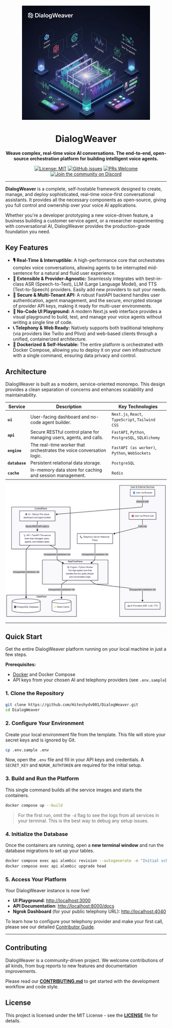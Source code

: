 <p align="center">
  <img src="https://github.com/Hiteshydv001/DialogWeaver/blob/main/docs/logo.jpg" alt="DialogWeaver Logo" width="400">
</p>

<h1 align="center">DialogWeaver</h1>

<p align="center">
  <strong>Weave complex, real-time voice AI conversations. The end-to-end, open-source orchestration platform for building intelligent voice agents.</strong>
</p>

<p align="center">
  <a href="https://github.com/Hiteshydv001/DialogWeaver/blob/main/LICENSE"><img src="https://img.shields.io/badge/license-MIT-blue.svg" alt="License: MIT"></a>
  <a href="https://github.com/Hiteshydv001/DialogWeaver/issues"><img src="https://img.shields.io/github/issues/your-username/dialogweaver" alt="GitHub issues"></a>
  <a href="https://github.com/Hiteshydv001/DialogWeaver/blob/main/docs/Contribution.md"><img src="https://img.shields.io/badge/PRs-Welcome-brightgreen.svg" alt="PRs Welcome"></a>
  <a href="#"><img src="https://img.shields.io/static/v1?label=Discord&message=Join%20Chat&color=7289DA&logo=discord" alt="Join the community on Discord"></a>
</p>

---

**DialogWeaver** is a complete, self-hostable framework designed to create, manage, and deploy sophisticated, real-time voice-first conversational assistants. It provides all the necessary components as open-source, giving you full control and ownership over your voice AI applications.

Whether you're a developer prototyping a new voice-driven feature, a business building a customer service agent, or a researcher experimenting with conversational AI, DialogWeaver provides the production-grade foundation you need.

## Key Features

*   **🎙️ Real-Time & Interruptible:** A high-performance core that orchestrates complex voice conversations, allowing agents to be interrupted mid-sentence for a natural and fluid user experience.
*   **🧩 Extensible & Provider-Agnostic:** Seamlessly integrates with best-in-class ASR (Speech-to-Text), LLM (Large Language Model), and TTS (Text-to-Speech) providers. Easily add new providers to suit your needs.
*   **🔐 Secure & Multi-Tenant API:** A robust FastAPI backend handles user authentication, agent management, and the secure, encrypted storage of provider API keys, making it ready for multi-user environments.
*   **🎨 No-Code UI Playground:** A modern Next.js web interface provides a visual playground to build, test, and manage your voice agents without writing a single line of code.
*   **📞 Telephony & Web Ready:** Natively supports both traditional telephony (via providers like Twilio and Plivo) and web-based clients through a unified, containerized architecture.
*   **🚀 Dockerized & Self-Hostable:** The entire platform is orchestrated with Docker Compose, allowing you to deploy it on your own infrastructure with a single command, ensuring data privacy and control.

## Architecture

DialogWeaver is built as a modern, service-oriented monorepo. This design provides a clean separation of concerns and enhances scalability and maintainability.

| Service       | Description                                                                 | Key Technologies                                   |
|---------------|-----------------------------------------------------------------------------|----------------------------------------------------|
| **`ui`**      | User-facing dashboard and no-code agent builder.                            | `Next.js`, `React`, `TypeScript`, `Tailwind CSS`   |
| **`api`**     | Secure RESTful control plane for managing users, agents, and calls.           | `FastAPI`, `Python`, `PostgreSQL`, `SQLAlchemy`    |
| **`engine`**  | The real-time worker that orchestrates the voice conversation logic.        | `FastAPI (as worker)`, `Python`, `WebSockets`      |
| **`database`**| Persistent relational data storage.                                         | `PostgreSQL`                                       |
| **`cache`**   | In-memory data store for caching and session management.                    | `Redis`                                            |

![DialogWeaver Architecture Diagram](https://github.com/Hiteshydv001/DialogWeaver/blob/main/docs/Architecture.png)


---

## Quick Start

Get the entire DialogWeaver platform running on your local machine in just a few steps.

**Prerequisites:**
*   [Docker](https://www.docker.com/products/docker-desktop/) and Docker Compose
*   API keys from your chosen AI and telephony providers (see `.env.sample`)

### 1. Clone the Repository
```bash
git clone https://github.com/Hiteshydv001/DialogWeaver.git
cd DialogWeaver
```

### 2. Configure Your Environment
Create your local environment file from the template. This file will store your secret keys and is ignored by Git.
```bash
cp .env.sample .env
```
Now, open the `.env` file and fill in your API keys and credentials. A `SECRET_KEY` and `NGROK_AUTHTOKEN` are required for the initial setup.

### 3. Build and Run the Platform
This single command builds all the service images and starts the containers.
```bash
docker compose up --build
```
> For the first run, omit the `-d` flag to see the logs from all services in your terminal. This is the best way to debug any setup issues.

### 4. Initialize the Database
Once the containers are running, open a **new terminal window** and run the database migrations to set up your tables.
```bash
docker compose exec api alembic revision --autogenerate -m "Initial schema"
docker compose exec api alembic upgrade head
```

### 5. Access Your Platform
Your DialogWeaver instance is now live!
-   **UI Playground**: [http://localhost:3000](http://localhost:3000)
-   **API Documentation**: [http://localhost:8000/docs](http://localhost:8000/docs)
-   **Ngrok Dashboard** (for your public telephony URL): [http://localhost:4040](http://localhost:4040)

To learn how to configure your telephony provider and make your first call, please see our detailed [Contributor Guide](CONTRIBUTING.md).

---

## Contributing

DialogWeaver is a community-driven project. We welcome contributions of all kinds, from bug reports to new features and documentation improvements.

Please read our **[CONTRIBUTING.md](CONTRIBUTING.md)** to get started with the development workflow and code style.

## License

This project is licensed under the MIT License - see the **[LICENSE](LICENSE)** file for details.



